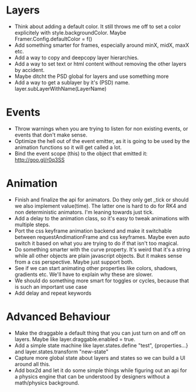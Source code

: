 # Layers

- Think about adding a default color. It still throws me off to set a color explicitely with style.backgroundColor. Maybe Framer.Config.defaultColor = f()
- Add something smarter for frames, especially around minX, midX, maxX etc.
- Add a way to copy and deepcopy layer hierarchies.
- Add a way to set text or html content without removing the other layers by accident.
- Maybe ditcht the PSD global for layers and use something more 
- Add a way to get a sublayer by it's (PSD) name. layer.subLayerWithName(LayerName)


# Events

- Throw warnings when you are trying to listen for non existing events, or events that don't make sense.
- Optimize the hell out of the event emitter, as it is going to be used by the animation functions so it will get called a lot.
- Bind the event scope (this) to the object that emitted it: http://goo.gl/r0q3SS

# Animation

- Finish and finalize the api for animators. Do they only get _tick or should we also implement value(time). The latter one is hard to do for RK4 and non deterministic animators. I'm leaning towards just tick.
- Add a delay to the animation class, so it's easy to tweak animations with multiple steps.
- Port the css keyframe animation backend and make it switchable between requestAndimationFrame and css keyframes. Maybe even auto switch it based on what you are trying to do if that isn't too magical.
- Do something smarter with the curve property. It's weird that it's a string while all other objects are plain javascript objects. But it makes sense from a css perspective. Maybe just support both.
- See if we can start animating other properties like colors, shadows, gradients etc. We'll have to explain why these are slower.
- We should do something more smart for toggles or cycles, because that is such an important use case
- Add delay and repeat keywords

# Advanced Behaviour

- Make the draggable a default thing that you can just turn on and off on layers. Maybe like layer.draggable.enabled = true.
- Add a simple state machine like layer.states.define "test", {properties...} and layer.states.transform "new-state"
- Capture more global state about layers and states so we can build a UI around all this.
- Add box2d and let it do some simple things while figuring out an api for a physics engine that can be understood by designers without a math/physics background.




